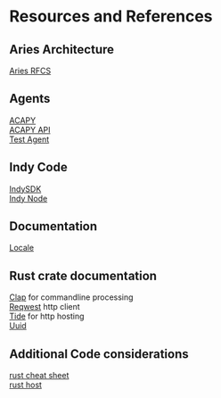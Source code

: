 # Resources and References

## Aries Architecture
[Aries RFCS](https://github.com/hyperledger/aries-rfcs)

## Agents
[ACAPY](https://github.com/hyperledger/aries-cloudagent-python)  
[ACAPY API](https://github.com/hyperledger/aries-cloudagent-python/blob/master/demo/AriesOpenAPIDemo.md)  
[Test Agent](https://github.com/hyperledger/aries-agent-test-harness)  

## Indy Code
[IndySDK](https://github.com/hyperledger/indy-sdk)  
[Indy Node](https://github.com/hyperledger/indy-node)  
 
## Documentation
[Locale](https://en.wikipedia.org/wiki/Language_localisation)  

## Rust crate documentation
[Clap](https://crates.io/crates/clap) for commandline processing  
[Reqwest](https://crates.io/crates/reqwest) http client  
[Tide](https://docs.rs/tide/0.14.0/tide/index.html)  for http hosting  
[Uuid](https://docs.rs/uuid/0.8.1/uuid/struct.Uuid.html)  

## Additional Code considerations
[rust cheat sheet](https://cheats.rs/)  
[rust host](https://dev.to/gruberb/web-development-with-rust-03-x-create-a-rest-api-3i82)  
